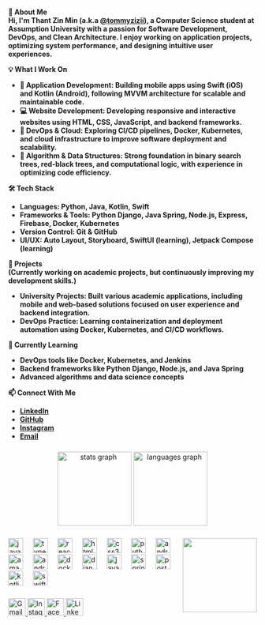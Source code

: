 <h4 align="left">👋 About Me<br>
Hi, I'm Thant Zin Min (a.k.a <a href="https://www.instagram.com/tommyzizii" target="_blank">@tommyzizii</a>), a Computer Science student at Assumption University with a passion for Software Development, DevOps, and Clean Architecture. I enjoy working on application projects, optimizing system performance, and designing intuitive user experiences.<br>

💡 What I Work On<br>
* 📱 <b>Application Development:</b> Building mobile apps using Swift (iOS) and Kotlin (Android), following MVVM architecture for scalable and maintainable code.<br>
* 💻 <b>Website Development:</b> Developing responsive and interactive websites using HTML, CSS, JavaScript, and backend frameworks.<br>
* 🚀 <b>DevOps & Cloud:</b> Exploring CI/CD pipelines, Docker, Kubernetes, and cloud infrastructure to improve software deployment and scalability.<br>
* 🎯 <b>Algorithm & Data Structures:</b> Strong foundation in binary search trees, red-black trees, and computational logic, with experience in optimizing code efficiency.<br>

🛠️ <b>Tech Stack</b><br>
* <b>Languages:</b> Python, Java, Kotlin, Swift<br>
* <b>Frameworks & Tools:</b> Python Django, Java Spring, Node.js, Express, Firebase, Docker, Kubernetes<br>
* <b>Version Control:</b> Git & GitHub<br>
* <b>UI/UX:</b> Auto Layout, Storyboard, SwiftUI (learning), Jetpack Compose (learning)<br>

🚀 <b>Projects</b><br>
(Currently working on academic projects, but continuously improving my development skills.)<br>
* <b>University Projects:</b> Built various academic applications, including mobile and web-based solutions focused on user experience and backend integration.<br>
* <b>DevOps Practice:</b> Learning containerization and deployment automation using Docker, Kubernetes, and CI/CD workflows.<br>

🌱 <b>Currently Learning</b><br>
* DevOps tools like Docker, Kubernetes, and Jenkins<br>
* Backend frameworks like Python Django, Node.js, and Java Spring<br>
* Advanced algorithms and data science concepts<br>

📫 <b>Connect With Me</b><br>
* <a href="https://www.linkedin.com/in/thantzinmin" target="_blank">LinkedIn</a><br>
* <a href="https://github.com/tommyzizii" target="_blank">GitHub</a><br>
* <a href="https://www.instagram.com/tommyzizii" target="_blank">Instagram</a><br>
* <a href="mailto:thantzinmin.us@gmail.com">Email</a><br>
</h4>


###

<div align="center">
  <img src="https://github-readme-stats.vercel.app/api?username=maurodesouza&hide_title=false&hide_rank=false&show_icons=true&include_all_commits=true&count_private=true&disable_animations=false&theme=dracula&locale=en&hide_border=false" height="150" alt="stats graph"  />
  <img src="https://github-readme-stats.vercel.app/api/top-langs?username=maurodesouza&locale=en&hide_title=false&layout=compact&card_width=320&langs_count=5&theme=dracula&hide_border=false" height="150" alt="languages graph"  />
</div>

### 

<img align="right" height="150" src="https://media0.giphy.com/media/v1.Y2lkPTc5MGI3NjExdXRvaDhzenh0amx5MDR3Nnlhd29lOXVnd3lqdDFqM2loNXE1MjBpNyZlcD12MV9pbnRlcm5hbF9naWZfYnlfaWQmY3Q9Zw/Y4ak9Ki2GZCbJxAnJD/giphy.gif"  />

###

<div align="left">
  <img src="https://cdn.jsdelivr.net/gh/devicons/devicon/icons/javascript/javascript-original.svg" height="30" alt="javascript logo"  />
  <img width="12" />
  <img src="https://cdn.jsdelivr.net/gh/devicons/devicon/icons/typescript/typescript-original.svg" height="30" alt="typescript logo"  />
  <img width="12" />
  <img src="https://cdn.jsdelivr.net/gh/devicons/devicon/icons/react/react-original.svg" height="30" alt="react logo"  />
  <img width="12" />
  <img src="https://cdn.jsdelivr.net/gh/devicons/devicon/icons/html5/html5-original.svg" height="30" alt="html5 logo"  />
  <img width="12" />
  <img src="https://cdn.jsdelivr.net/gh/devicons/devicon/icons/css3/css3-original.svg" height="30" alt="css3 logo"  />
  <img width="12" />
  <img src="https://cdn.jsdelivr.net/gh/devicons/devicon/icons/python/python-original.svg" height="30" alt="python logo"  />
  <img width="12" />
  <img src="https://cdn.jsdelivr.net/gh/devicons/devicon/icons/android/android-original.svg" height="30" alt="android logo"  />
  <img width="12" />
  <img src="https://cdn.jsdelivr.net/gh/devicons/devicon/icons/amazonwebservices/amazonwebservices-line-wordmark.svg" height="30" alt="amazonwebservices logo"  />
  <img width="12" />
  <img src="https://cdn.jsdelivr.net/gh/devicons/devicon/icons/androidstudio/androidstudio-original.svg" height="30" alt="androidstudio logo"  />
  <img width="12" />
  <img src="https://cdn.jsdelivr.net/gh/devicons/devicon/icons/docker/docker-original.svg" height="30" alt="docker logo"  />
  <img width="12" />
  <img src="https://cdn.jsdelivr.net/gh/devicons/devicon/icons/django/django-plain.svg" height="30" alt="django logo"  />
  <img width="12" />
  <img src="https://cdn.jsdelivr.net/gh/devicons/devicon/icons/java/java-original.svg" height="30" alt="java logo"  />
  <img width="12" />
  <img src="https://cdn.jsdelivr.net/gh/devicons/devicon/icons/spring/spring-original.svg" height="30" alt="spring logo"  />
  <img width="12" />
  <img src="https://cdn.jsdelivr.net/gh/devicons/devicon/icons/postgresql/postgresql-original.svg" height="30" alt="postgresql logo"  />
  <img width="12" />
  <img src="https://cdn.jsdelivr.net/gh/devicons/devicon/icons/kotlin/kotlin-original.svg" height="30" alt="kotlin logo"  />
  <img width="12" />
  <img src="https://cdn.jsdelivr.net/gh/devicons/devicon/icons/swift/swift-original.svg" height="30" alt="swift logo"  />
</div>

###

<div align="left">
  <a href="mailto:thantzinmin.us@gmail.com" target="_blank">
    <img src="https://img.shields.io/static/v1?message=Gmail&logo=gmail&label=&color=D14836&logoColor=white&labelColor=&style=for-the-badge" height="35" alt="Gmail" />
  </a>
  <a href="https://www.instagram.com/tommyzizii" target="_blank">
    <img src="https://img.shields.io/static/v1?message=Instagram&logo=instagram&label=&color=E4405F&logoColor=white&labelColor=&style=for-the-badge" height="35" alt="Instagram" />
  </a>
  <a href="https://www.facebook.com/" target="_blank">
    <img src="https://img.shields.io/static/v1?message=Facebook&logo=facebook&label=&color=1877F2&logoColor=white&labelColor=&style=for-the-badge" height="35" alt="Facebook" />
  </a>
  <a href="https://www.linkedin.com/in/thantzinmin" target="_blank">
    <img src="https://img.shields.io/static/v1?message=LinkedIn&logo=linkedin&label=&color=0077B5&logoColor=white&labelColor=&style=for-the-badge" height="35" alt="LinkedIn" />
  </a>
</div>

###

